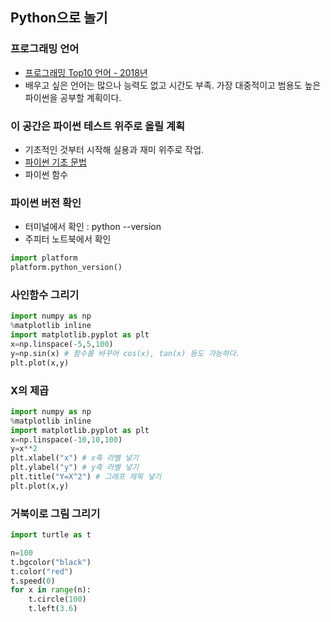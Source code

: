 ## Python으로 놀기

### 프로그래밍 언어
- [프로그래밍 Top10 언어 - 2018년](https://github.com/py-yoon/Python/blob/master/%ED%94%84%EB%A1%9C%EA%B7%B8%EB%9E%98%EB%B0%8D%20%EC%88%9C%EC%9C%84.md)
- 배우고 싶은 언어는 많으나 능력도 없고 시간도 부족. 가장 대중적이고 범용도 높은 파이썬을 공부할 계획이다.

### 이 공간은 파이썬 테스트 위주로 올릴 계획
- 기초적인 것부터 시작해 실용과 재미 위주로 작업.
- [파이썬 기초 문법](https://github.com/py-yoon/Python/blob/master/%ED%8C%8C%EC%9D%B4%EC%8D%AC_%EA%B8%B0%EC%B4%88%EB%AC%B8%EB%B2%95.md)
- 파이썬 함수

### 파이썬 버전 확인
- 터미널에서 확인 : python --version
- 주피터 노트북에서 확인
```python
import platform
platform.python_version()
```

### 사인함수 그리기
```python
import numpy as np
%matplotlib inline
import matplotlib.pyplot as plt
x=np.linspace(-5,5,100)
y=np.sin(x) # 함수를 바꾸어 cos(x), tan(x) 등도 가능하다.
plt.plot(x,y)
```

### X의 제곱 

```python
import numpy as np
%matplotlib inline
import matplotlib.pyplot as plt
x=np.linspace(-10,10,100)
y=x**2
plt.xlabel("x") # x축 라벨 넣기
plt.ylabel("y") # y축 라벨 넣기
plt.title("Y=X^2") # 그래프 제목 넣기
plt.plot(x,y)
```

### 거북이로 그림 그리기
```python
import turtle as t

n=100
t.bgcolor("black")
t.color("red")
t.speed(0)
for x in range(n):
    t.circle(100)
    t.left(3.6)
```
